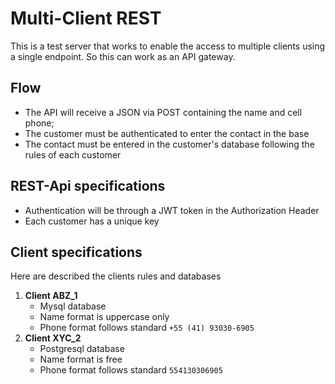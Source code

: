 # Multi-Client REST

This is a test server that works to enable the access to multiple clients using a single endpoint. So this can work as
an API gateway.

## Flow

- The API will receive a JSON via POST containing the name and cell phone;
- The customer must be authenticated to enter the contact in the base
- The contact must be entered in the customer's database following the rules of each customer

## REST-Api specifications

- Authentication will be through a JWT token in the Authorization Header
- Each customer has a unique key

## Client specifications

Here are described the clients rules and databases

1. **Client ABZ_1**
    - Mysql database
    - Name format is uppercase only
    - Phone format follows standard `+55 (41) 93030-6905`
2. **Client XYC_2**
    - Postgresql database
    - Name format is free
    - Phone format follows standard `554130306905`
